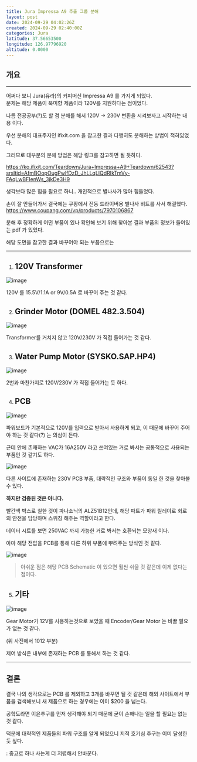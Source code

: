 ```yaml
---
title: Jura Impressa A9 추출 그룹 분해
layout: post
date: 2024-09-29 04:02:26Z
created: 2024-09-29 02:40:00Z
categories: Jura
latitude: 37.56653500
longitude: 126.97796920
altitude: 0.0000
---
```


## 개요

* * *

어쩌다 보니 Jura(유라)의 커피머신 Impressa A9 를 가지게 되었다.  
문제는 해당 제품이 북미향 제품이라 120V를 지원하다는 점이었다.

나름 전공공부(?)도 할 겸 분해를 해서 120V → 230V 변환을 시켜보자고 시작하는 내용 이다.

우선 분해의 대표주자인 ifixit.com 을 참고한 결과 다행히도 분해하는 방법이 적혀있었다.

그러므로 대부분의 분해 방법은 해당 링크를 참고하면 될 듯하다.

https://ko.ifixit.com/Teardown/Jura+Impressa+A9+Teardown/62543?srsltid=AfmBOopOugPwlfDzD_JhLLqLIQdRIkTmVy-FAqLwBFIenWs_3jkDe3H9

생각보다 많은 힘을 필요로 하니.. 개인적으로 별나사가 많아 힘들었다.

손이 잘 안들어가서 결국에는 쿠팡에서 전동 드라이버용 별나사 비트를 사서 해결했다.  
https://www.coupang.com/vp/products/7970106867

분해 후 정확하게 어떤 부품이 있나 확인해 보기 위해 찾아본 결과 부품의 정보가 들어있는 pdf 가 있었다.

해당 도면을 참고한 결과 바꾸어야 되는 부품으로는

* * *

1.  ## 120V Transformer
    
![image](https://github.com/user-attachments/assets/6dd4266e-9ad0-4656-a4cd-39be41009447)

120V 를 15.5V/1.1A or 9V/0.5A 로 바꾸어 주는 것 같다.

2.  ## Grinder Motor (DOMEL 482.3.504)
    


![image](https://github.com/user-attachments/assets/4e135863-3aa0-4833-b240-e796d81e83f3)

Transformer를 거치지 않고 120V/230V 가 직접 들어가는 것 같다.  

3.  ## Water Pump Motor (SYSKO.SAP.HP4)
    



![image](https://github.com/user-attachments/assets/4eb27e94-b40e-4885-a843-f3ec42ba4a00)

2번과 마찬가지로 120V/230V 가 직접 들어가는 듯 하다.

4.  ## PCB
    

![image](https://github.com/user-attachments/assets/784b423f-1cbb-44cf-b9a4-daa85557f22c) 

파워보드가 기본적으로 120V를 입력으로 받아서 사용하게 되고, 이 때문에 바꾸어 주어야 하는 것 같다(?) 는 의심이 든다. 

근데 안에 존재하는 VAC가 16A250V 라고 쓰여있는 거로 봐서는 공통적으로 사용되는 부품인 것 같기도 하다.



![image](https://github.com/user-attachments/assets/0dd71576-9de7-476a-a303-c3e37eb0b349)


다른 사이트에 존재하는 230V PCB 부품, 대략적인 구조와 부품이 동일 한 것을 찾아볼 수 있다.  

**하지만 검증된 것은 아니다.**

빨간색 박스로 칠한 것이 파나소닉의 ALZ51B12인데, 해당 파트가 파워 릴레이로 회로의 안전을 담당하며 스위칭 해주는 역할이라고 한다. 

데이터 시트를 보면 250VAC 까지 가능한 거로 봐서는 호환되는 모양새 이다. 

아마 해당 전압을 PCB를 통해 다른 하위 부품에 뿌려주는 방식인 것 같다.  


![image](https://github.com/user-attachments/assets/42ae33de-d365-4501-a9c7-4522288d72a8)

> 아쉬운 점은 해당 PCB Schematic 이 있으면 훨씬 쉬울 것 같은데 이게 없다는 점이다.

5.  ## 기타
    

![image](https://github.com/user-attachments/assets/9cc52664-ad97-4109-b1c9-9210b9d17350)

Gear Motor가 12V를 사용하는것으로 보았을 때 Encoder/Gear Motor 는 바꿀 필요가 없는 것 같다.

(위 사진에서 1012 부분)

제어 방식은 내부에 존재하는 PCB 를 통해서 하는 것 같다.

* * *

## 결론

결국 나의 생각으로는 PCB 를 제외하고 3개를 바꾸면 될 것 같은데 해외 사이트에서 부품을 검색해보니 새 제품으로 하는 경우에는 이미 $200 을 넘는다.

 공학도라면 이윤추구를 먼저 생각해야 되기 때문에 굳이 손해나는 일을 할 필요는 없는 것 같다. 
 
 덕분에 대략적인 제품들의 파워 구조를 알게 되었으니 지적 호기심 추구는 이미 달성한 듯 싶다.

: 중고로 하나 사는게 더 저렴해서 안바꾼다.